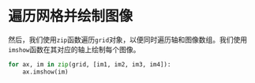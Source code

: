 # 遍历网格并绘制图像

然后，我们使用`zip`函数遍历`grid`对象，以便同时遍历轴和图像数组。我们使用`imshow`函数在其对应的轴上绘制每个图像。

```python
for ax, im in zip(grid, [im1, im2, im3, im4]):
    ax.imshow(im)
```
